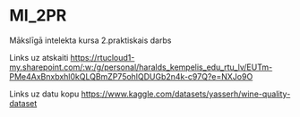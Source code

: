 # MI_2PR
Mākslīgā intelekta kursa 2.praktiskais darbs

Links uz atskaiti
https://rtucloud1-my.sharepoint.com/:w:/g/personal/haralds_kempelis_edu_rtu_lv/EUTm-PMe4AxBnxbxhl0kQLQBmZP75ohlQDUGb2n4k-c97Q?e=NXJo9O

Links uz datu kopu
https://www.kaggle.com/datasets/yasserh/wine-quality-dataset
